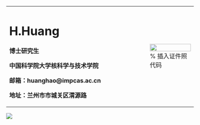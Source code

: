 <table border="0">
  <tr>
    <td width="75%">
      <h1>H.Huang</h1>
      <p><b>博士研究生</b></p>
      <p><b>中国科学院大学核科学与技术学院</b></p>
      <p><b>邮箱：huanghao@impcas.ac.cn</b></p>
      <p><b>地址：兰州市市城关区渭源路</b></p>
    </td>
    <td width="25%">
      <img src="/zhengjianzhao.jpg" width="100%">      % 插入证件照代码
    </td>
  </tr>
</table>

![](https://github-readme-stats.vercel.app/api?username=mayandev&theme=dark)
